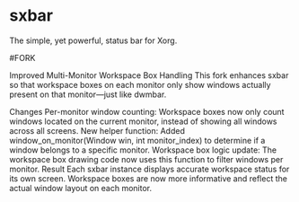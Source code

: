 # sxbar
The simple, yet powerful, status bar for Xorg.

#FORK

Improved Multi-Monitor Workspace Box Handling
This fork enhances sxbar so that workspace boxes on each monitor only show windows actually present on that monitor—just like dwmbar.

Changes
Per-monitor window counting:
Workspace boxes now only count windows located on the current monitor, instead of showing all windows across all screens.
New helper function:
Added window_on_monitor(Window win, int monitor_index) to determine if a window belongs to a specific monitor.
Workspace box logic update:
The workspace box drawing code now uses this function to filter windows per monitor.
Result
Each sxbar instance displays accurate workspace status for its own screen.
Workspace boxes are now more informative and reflect the actual window layout on each monitor.
